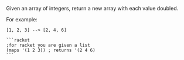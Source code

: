 Given an array of integers, return a new array with each value doubled.

For example:

`[1, 2, 3] --> [2, 4, 6]`

~~~if:racket
```racket
;for racket you are given a list
(maps '(1 2 3)) ; returns '(2 4 6)
```
~~~